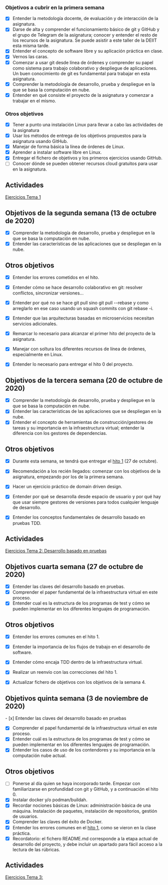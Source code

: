### Objetivos a cubrir en la primera semana

- [x] Entender la metodología docente, de evaluación y de interacción de la asignatura.
- [x] Darse de alta y comprender el funcionamiento básico de git y GitHub y el grupo de Telegram de la asignatura; conocer y entender el resto de los recursos de la asignatura. Se puede asistir a este taller de la DEIIT esta misma tarde.
- [x] Entender el concepto de software libre y su aplicación práctica en clase.
- [x] Vernos las caras.
- [x] Comenzar a usar git desde línea de órdenes y comprender su papel como sistema para trabajo colaborativo y despliegue de aplicaciones. Un buen conocimiento de git es fundamental para trabajar en esta asignatura.
- [x] Comprender la metodología de desarrollo, prueba y despliegue en la que se basa la computación en nube.
- [x] Entender en qué consiste el proyecto de la asignatura y comenzar a trabajar en el mismo.

### Otros objetivos

- [x] Tener a punto una instalación Linux para llevar a cabo las actividades de la asignatura
- [x] Usar los métodos de entrega de los objetivos propuestos para la asignatura usando GitHub.
- [x] Manejar de forma básica la línea de órdenes de Linux.
- [x] Aprender a instalar software libre en Linux.
- [x] Entregar el fichero de objetivos y los primeros ejercicios usando GitHub.
- [ ] Conocer dónde se pueden obtener recursos cloud gratuitos para usar en la asignatura.

## Actividades

[Ejercicios Tema 1](https://github.com/cr13/EjerciciosCC-20-21/blob/main/tema1.md)


## Objetivos de la segunda semana (13 de octubre de 2020)

- [x] Comprender la metodología de desarrollo, prueba y despliegue en la que se basa la computación en nube.
- [x] Entender las características de las aplicaciones que se despliegan en la nube.

## Otros objetivos

- [x] Entender los errores cometidos en el hito.
- [x] Entender cómo se hace desarrollo colaborativo en git: resolver conflictos, sincronizar versiones...
- [x] Entender por qué no se hace git pull sino git pull --rebase y como arreglarlo en ese caso usando un squash commits con git rebase -i.
- [x] Entender que las arquitecturas basadas en microservicios necesitan servicios adicionales.
- [x] Remarcar lo necesario para alcanzar el primer hito del proyecto de la asignatura.
- [x] Manejar con soltura los diferentes recursos de línea de órdenes, especialmente en Linux.
- [x] Entender lo necesario para entregar el hito 0 del proyecto.


## Objetivos de la tercera semana (20 de octubre de 2020)

- [x] Comprender la metodología de desarrollo, prueba y despliegue en la que se basa la computación en nube.
- [x] Entender las características de las aplicaciones que se despliegan en la nube.
- [x] Entender el concepto de herramientas de construcción/gestores de tareas y su importancia en la infraestructura virtual; entender la diferencia con los gestores de dependencias.

## Otros objetivos

- [x] Durante esta semana, se tendrá que entregar el [hito 1](https://github.com/JJ/CC-20-21/pull/214) (27 de octubre).
- [x] Recomendación a los recién llegados: comenzar con los objetivos de la asignatura, empezando por los de la primera semana.
- [x] Hacer un ejercicio práctico de domain driven design.
- [x] Entender por qué se desarrolla desde espacio de usuario y por qué hay que usar siempre gestores de versiones para todos cualquier lenguaje de desarrollo.
- [x] Entender los conceptos fundamentales de desarrollo basado en pruebas TDD. 


## Actividades

[Ejercicios Tema 2: Desarrollo basado en pruebas](https://github.com/cr13/EjerciciosCC-20-21/blob/main/Ejercicios/tema2.md)

## Objetivos cuarta semana (27 de octubre de 2020)


- [x] Entender las claves del desarrollo basado en pruebas.
- [x] Comprender el paper fundamental de la infraestructura virtual en este proceso.
- [x] Entender cual es la estructura de los programas de test y cómo se pueden implementar en los diferentes lenguajes de programación.

## Otros objetivos

- [x] Entender los errores comunes en el hito 1.
- [x] Entender la importancia de los flujos de trabajo en el desarrollo de software.
- [x] Entender cómo encaja TDD dentro de la infraestructura virtual.
- [x] Realizar un reenvío con las correcciones del hito 1.
- [x] Actualizar fichero de objetivos con los objetivos de la semana 4.


## Objetivos quinta semana (3 de noviembre de 2020)
- [x] Entender las claves del desarrollo basado en pruebas
- [x] Comprender el papel fundamental de la infraestructura virtual en este proceso.
- [x] Entender cuál es la estructura de los programas de test y cómo se pueden implementar en los diferentes lenguajes de programación.
- [x] Entender los casos de uso de los contendores y su importancia en la computación nube actual. 

## Otros objetivos

- [ ] Ponerse al día quien se haya incorporado tarde. Empezar con familiarizarse en profundidad con git y GitHub, y a continuación el hito 0.
- [x] Instalar docker y/o podman/buildah.
- [x] Recordar nociones básicas de Linux: administración básica de una máquina. Instalación de paquetes, instalación de repositorios, gestión de usuarios.
- [x] Comprender las claves del éxito de Docker. 
- [x] Entender los errores comunes en el [hito 1](https://github.com/JJ/CC-20-21/pull/328), como se vieron en la clase práctica. 
- [x] Recordatorio: el fichero README.md corresponde a la etapa actual de desarrollo del proyecto, y debe incluir un apartado para fácil acceso a la lectura de las rúbricas.

## Actividades

[Ejercicios Tema 3: ](https://github.com/cr13/EjerciciosCC-20-21/blob/main/Ejercicios/tema3.md)